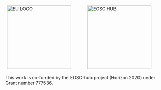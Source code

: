 <div class="row" style="display:flex">
  <div class="column" style="flex:50%;padding:5px">
	<img src="https://www.egi.eu/wp-content/uploads/2020/01/eu-logo.jpeg" alt="EU LOGO" height="200"> 
  </div>
  <div class="column" style="flex:50%;padding:5px">
	<img src="https://www.egi.eu/wp-content/uploads/2020/01/eosc-hub-v-web.png"  alt="EOSC HUB" height="200"> 
  </div>
</div>

This work is co-funded by the EOSC-hub project (Horizon 2020) under Grant number 777536.  
